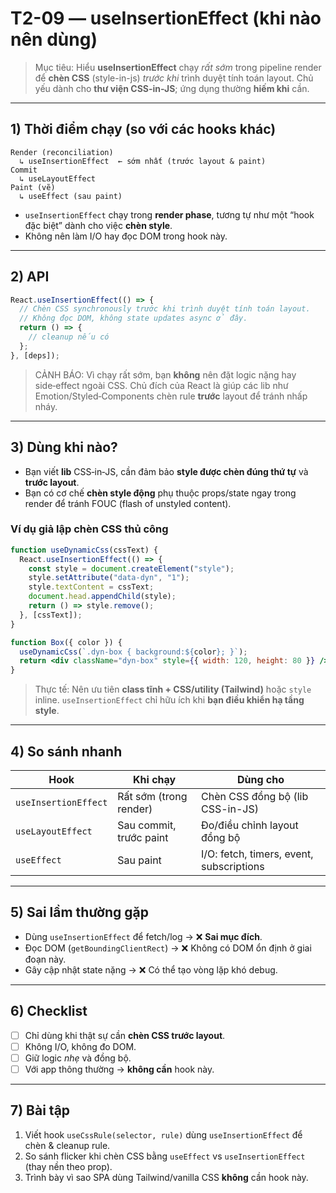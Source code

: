 # T2-09 — useInsertionEffect (khi nào nên dùng)

> Mục tiêu: Hiểu **useInsertionEffect** chạy *rất sớm* trong pipeline render để **chèn CSS** (style-in-js) *trước khi* trình duyệt tính toán layout. Chủ yếu dành cho **thư viện CSS-in-JS**; ứng dụng thường **hiếm khi** cần.

---

## 1) Thời điểm chạy (so với các hooks khác)

```
Render (reconciliation)
  ↳ useInsertionEffect  ← sớm nhất (trước layout & paint)
Commit
  ↳ useLayoutEffect
Paint (vẽ)
  ↳ useEffect (sau paint)
```

- `useInsertionEffect` chạy trong **render phase**, tương tự như một “hook đặc biệt” dành cho việc **chèn style**.
- Không nên làm I/O hay đọc DOM trong hook này.

---

## 2) API
```jsx
React.useInsertionEffect(() => {
  // Chèn CSS synchronously trước khi trình duyệt tính toán layout.
  // Không đọc DOM, không state updates async ở đây.
  return () => {
    // cleanup nếu có
  };
}, [deps]);
```

> CẢNH BÁO: Vì chạy rất sớm, bạn **không** nên đặt logic nặng hay side‑effect ngoài CSS. Chủ đích của React là giúp các lib như Emotion/Styled‑Components chèn rule **trước** layout để tránh nhấp nháy.

---

## 3) Dùng khi nào?
- Bạn viết **lib** CSS‑in‑JS, cần đảm bảo **style được chèn đúng thứ tự** và **trước layout**.
- Bạn có cơ chế **chèn style động** phụ thuộc props/state ngay trong render để tránh FOUC (flash of unstyled content).

### Ví dụ giả lập chèn CSS thủ công
```jsx
function useDynamicCss(cssText) {
  React.useInsertionEffect(() => {
    const style = document.createElement("style");
    style.setAttribute("data-dyn", "1");
    style.textContent = cssText;
    document.head.appendChild(style);
    return () => style.remove();
  }, [cssText]);
}
```

```jsx
function Box({ color }) {
  useDynamicCss(`.dyn-box { background:${color}; }`);
  return <div className="dyn-box" style={{ width: 120, height: 80 }} />;
}
```

> Thực tế: Nên ưu tiên **class tĩnh + CSS/utility (Tailwind)** hoặc `style` inline. `useInsertionEffect` chỉ hữu ích khi **bạn điều khiển hạ tầng style**.

---

## 4) So sánh nhanh
| Hook | Khi chạy | Dùng cho |
|-----|----------|---------|
| `useInsertionEffect` | Rất sớm (trong render) | Chèn CSS đồng bộ (lib CSS-in-JS) |
| `useLayoutEffect` | Sau commit, trước paint | Đo/điều chỉnh layout đồng bộ |
| `useEffect` | Sau paint | I/O: fetch, timers, event, subscriptions |

---

## 5) Sai lầm thường gặp
- Dùng `useInsertionEffect` để fetch/log → ❌ **Sai mục đích**.
- Đọc DOM (`getBoundingClientRect`) → ❌ Không có DOM ổn định ở giai đoạn này.
- Gây cập nhật state nặng → ❌ Có thể tạo vòng lặp khó debug.

---

## 6) Checklist
- [ ] Chỉ dùng khi thật sự cần **chèn CSS trước layout**.
- [ ] Không I/O, không đo DOM.
- [ ] Giữ logic *nhẹ* và đồng bộ.
- [ ] Với app thông thường → **không cần** hook này.

---

## 7) Bài tập
1. Viết hook `useCssRule(selector, rule)` dùng `useInsertionEffect` để chèn & cleanup rule.
2. So sánh flicker khi chèn CSS bằng `useEffect` vs `useInsertionEffect` (thay nền theo prop).
3. Trình bày vì sao SPA dùng Tailwind/vanilla CSS **không** cần hook này.